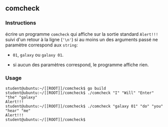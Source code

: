 ## comcheck

### Instructions

écrire un programme `comcheck` qui affiche sur la sortie standard `Alert!!!` suivi d'un retour à la ligne (`'\n'`) si au moins un des arguments passé ne paramètre correspond aux `string`:

-   `01`, `galaxy` ou `galaxy 01`.

-   si aucun des paramètres correspond, le programme affiche rien.

### Usage

```console
student@ubuntu:~/[[ROOT]]/comcheck$ go build
student@ubuntu:~/[[ROOT]]/comcheck$ ./comcheck "I" "Will" "Enter" "the" "galaxy"
Alert!!!
student@ubuntu:~/[[ROOT]]/comcheck$ ./comcheck "galaxy 01" "do" "you" "hear" "me"
Alert!!!
student@ubuntu:~/[[ROOT]]/comcheck$
```
